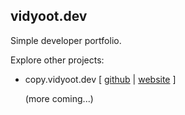 ## vidyoot.dev

Simple developer portfolio.

Explore other projects:

- copy.vidyoot.dev [ [github](https://github.com/vid277/copy.vidyoot.dev) | [website](https://copy.vidyoot.dev/) ]

  (more coming...)
